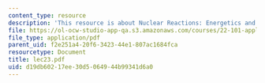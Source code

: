 ```yaml
---
content_type: resource
description: 'This resource is about Nuclear Reactions: Energetics and Compound Nucleus.'
file: https://ol-ocw-studio-app-qa.s3.amazonaws.com/courses/22-101-applied-nuclear-physics-fall-2006/d19db60217ee30d5064944b99341d6a0_lec23.pdf
file_type: application/pdf
parent_uid: f2e251a4-20f6-3423-44e1-807ac1684fca
resourcetype: Document
title: lec23.pdf
uid: d19db602-17ee-30d5-0649-44b99341d6a0
---
```

